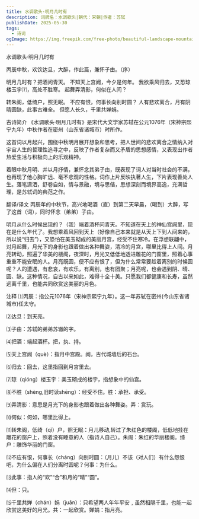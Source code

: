 ```yaml
---
title: 水调歌头·明月几时有
description: 词牌名：水调歌头|朝代：宋朝|作者：苏轼
publishDate: 2025-05-30
tags:
  - 诗词
ogImage: https://img.freepik.com/free-photo/beautiful-landscape-mountain-fuji_74190-3065.jpg?semt=ais_hybrid&w=740
---
```

水调歌头·明月几时有

丙辰中秋，欢饮达旦，大醉，作此篇，兼怀子由。（序）

明月几时有？把酒问青天。
不知天上宫阙，今夕是何年。
我欲乘风归去，又恐琼楼玉宇⑺，高处不胜寒。
起舞弄清影，何似在人间？

转朱阁，低绮户，照无眠。
不应有恨，何事长向别时圆？
人有悲欢离合，月有阴晴圆缺，此事古难全。
但愿人长久，千里共婵娟。

古诗简介
《水调歌头·明月几时有》是宋代大文学家苏轼在公元1076年（宋神宗熙宁九年）中秋作者在密州（山东省诸城市）时所作。

这首词以月起兴，围绕中秋明月展开想象和思考，把人世间的悲欢离合之情纳入对宇宙人生的哲理性追寻之中，反映了作者复杂而又矛盾的思想感情，又表现出作者热爱生活与积极向上的乐观精神。

着眼中秋月明、并以月抒情，兼怀念其弟子由，既表现了词人对当时社会的不满，也再现了他心胸旷远、毫不悲观的性格。词作上片反映执著人生，下片表现善处人生。落笔潇洒，舒卷自如，情与景融，境与思偕，思想深刻而境界高逸，充满哲理，是苏轼词的典范之作。

翻译/译文
丙辰年的中秋节，高兴地喝酒（直）到第二天早晨，（喝到）大醉，写了这首（词），同时怀念（弟弟）子由。

明月从什么时候出现的？（我）端着酒杯问青天。不知道在天上的神仙宫阙里，现在是什么年代了。我想乘着风回到天上（好像自己本来就是从天上下到人间来的，所以说“归去”），又恐怕在美玉砌成的美丽月宫，经受不住寒冷。在浮想联翩中，对月起舞，月光下的身影也跟着做出各种舞姿，清冷的月宫，哪里比得上人间。月亮转动，照遍了华美的楼阁，夜深时，月光又低低地透进雕花的门窗里，照着心事重重不能安眠的人。月亮既圆，便不应有恨了，但为什么常常要趁着离别的时候圆呢？人的遭遇，有悲哀，有欢乐，有离别，也有团聚；月亮呢，也会遇到阴、晴、圆、缺。这种情况，自古以来如此，难得十全十美。只愿我们都健康和长寿，虽然远离千里，也能共同欣赏这美丽的月色。

注释
⑴丙辰：指公元1076年（宋神宗熙宁九年）。这一年苏轼在密州(今山东省诸城市)任太守。

⑵达旦：到天亮。

⑶子由：苏轼的弟弟苏辙的字。

⑷把酒：端起酒杯。把，执、持。

⑸天上宫阙（què）：指月中宫殿。阙，古代城墙后的石台。

⑹归去：回去，这里指回到月宫里去。

⑺琼（qióng）楼玉宇：美玉砌成的楼宇，指想象中的仙宫。

⑻不胜（shèng,旧时读shēng）：经受不住。胜：承担、承受。

⑼弄清影：意思是月光下的身影也跟着做出各种舞姿。弄：赏玩。

⑽何似：何如，哪里比得上。

⑾转朱阁，低绮（qǐ）户，照无眠：月儿移动,转过了朱红色的楼阁，低低地挂在雕花的窗户上，照着没有睡意的人（指诗人自己）。朱阁：朱红的华丽楼阁。绮户：雕饰华丽的门窗。

⑿不应有恨，何事长（cháng）向别时圆：（月儿）不该（对人们）有什么怨恨吧，为什么偏在人们分离时圆呢？何事：为什么。

⒀此事：指人的“欢”“合”和月的“晴”“圆”。

⒁但：只。

⒂千里共婵（chán）娟（juān）：只希望两人年年平安﹐虽然相隔千里，也能一起欣赏这美好的月光。共：一起欣赏。婵娟：指月亮。
